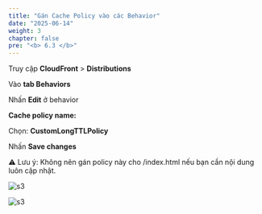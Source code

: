 ```yaml
---
title: "Gán Cache Policy vào các Behavior"
date: "2025-06-14"
weight: 3
chapter: false
pre: "<b> 6.3 </b>"
---
```


Truy cập **CloudFront** > **Distributions**

Vào **tab Behaviors**

Nhấn **Edit** ở behavior

**Cache policy name:**

Chọn: **CustomLongTTLPolicy**

Nhấn **Save changes**

⚠️ Lưu ý: Không nên gán policy này cho /index.html nếu bạn cần nội dung luôn cập nhật.

![s3](/images/6.clean/8.png)

![s3](/images/6.clean/9.png) 